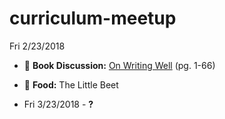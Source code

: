 # curriculum-meetup

Fri 2/23/2018

- 📖 **Book Discussion:** [On Writing Well](https://www.goodreads.com/book/show/53343.On_Writing_Well) (pg. 1-66)
- 🍗 **Food:** The Little Beet

- Fri 3/23/2018 - **?**
